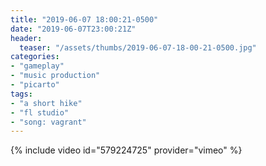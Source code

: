 ```yaml
---
title: "2019-06-07 18:00:21-0500"
date: "2019-06-07T23:00:21Z"
header:
  teaser: "/assets/thumbs/2019-06-07-18-00-21-0500.jpg"
categories:
- "gameplay"
- "music production"
- "picarto"
tags:
- "a short hike"
- "fl studio"
- "song: vagrant"
---
```

{% include video id="579224725" provider="vimeo" %}
